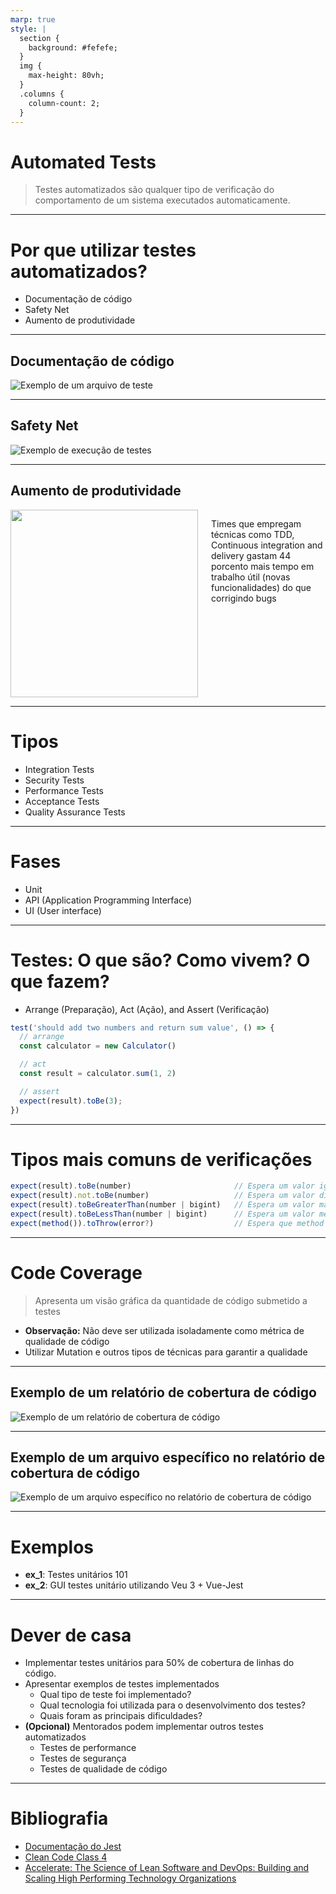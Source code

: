 ```yaml
---
marp: true
style: |
  section {
    background: #fefefe;
  }
  img {
    max-height: 80vh;
  }
  .columns {
    column-count: 2;
  }
---
```


# Automated Tests

> Testes automatizados são qualquer tipo de verificação do comportamento de um sistema executados automaticamente.

---

# Por que utilizar testes automatizados?

- Documentação de código
- Safety Net
- Aumento de produtividade

---

## Documentação de código

![Exemplo de um arquivo de teste](testing_imgs/documentation_by_tests_example.png)

---

## Safety Net

![Exemplo de execução de testes](testing_imgs/safety_net_example.png)

---

## Aumento de produtividade

<div class="columns">
<img style="width: 300px" src="testing_imgs/accelerate_book_cover.png" />
<p>Times que empregam técnicas como TDD, Continuous integration and delivery gastam 44 porcento mais tempo em trabalho útil (novas funcionalidades) do que corrigindo bugs</p>
</div>

---

# Tipos

- Integration Tests
- Security Tests
- Performance Tests
- Acceptance Tests
- Quality Assurance Tests

---

# Fases

- Unit
- API (Application Programming Interface)
- UI (User interface)

---

# Testes: O que são? Como vivem? O que fazem?

- Arrange (Preparação), Act (Ação), and Assert (Verificação)

```js
test('should add two numbers and return sum value', () => {
  // arrange
  const calculator = new Calculator()

  // act
  const result = calculator.sum(1, 2)

  // assert
  expect(result).toBe(3);
})
```

---

# Tipos mais comuns de verificações

```js
expect(result).toBe(number)                       // Espera um valor igual
expect(result).not.toBe(number)                   // Espera um valor diferente
expect(result).toBeGreaterThan(number | bigint)   // Espera um valor maior
expect(result).toBeLessThan(number | bigint)      // Espera um valor menor
expect(method()).toThrow(error?)                  // Espera que method lance uma exceção
```

---

# Code Coverage

> Apresenta um visão gráfica da quantidade de código submetido a testes
  
- **Observação:** Não deve ser utilizada isoladamente como métrica de qualidade de código
- Utilizar Mutation e outros tipos de técnicas para garantir a qualidade

---

## Exemplo de um relatório de cobertura de código

![Exemplo de um relatório de cobertura de código](testing_imgs/code_coverage.png)

---

## Exemplo de um arquivo específico no relatório de cobertura de código

![Exemplo de um arquivo específico no relatório de cobertura de código](testing_imgs/code_coverage_file.png)

--- 

# Exemplos

- **ex_1**: Testes unitários 101
- **ex_2**: GUI testes unitário utilizando Veu 3 + Vue-Jest

---

# Dever de casa

- Implementar testes unitários para 50% de cobertura de linhas do código.
- Apresentar exemplos de testes implementados
  - Qual tipo de teste foi implementado?
  - Qual tecnologia foi utilizada para o desenvolvimento dos testes?
  - Quais foram as principais dificuldades?
- **(Opcional)** Mentorados podem implementar outros testes automatizados
  - Testes de performance
  - Testes de segurança
  - Testes de qualidade de código

---

# Bibliografia

- [Documentação do Jest](https://jestjs.io/)
- [Clean Code Class 4](https://www.youtube.com/watch?v=58jGpV2Cg50&list=PLmmYSbUCWJ4x1GO839azG_BBw8rkh-zOj&index=5)
- [Accelerate: The Science of Lean Software and DevOps: Building and Scaling High Performing Technology Organizations](https://www.amazon.com/Accelerate-Software-Performing-Technology-Organizations/dp/1942788339)
